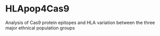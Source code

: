 # HLApop4Cas9
Analysis of Cas9 protein epitopes and HLA variation between the three major ethnical population groups
